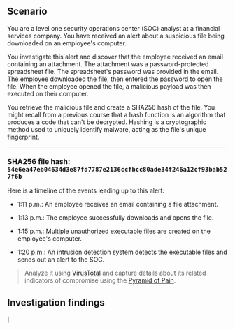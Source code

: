 ## Scenario

You are a level one security operations center (SOC) analyst at a financial services company. You have received an alert about a suspicious file being downloaded on an employee's computer. 

You investigate this alert and discover that the employee received an email containing an attachment. The attachment was a password-protected spreadsheet file. The spreadsheet's password was provided in the email. The employee downloaded the file, then entered the password to open the file. When the employee opened the file, a malicious payload was then executed on their computer. 

You retrieve the malicious file and create a SHA256 hash of the file. You might recall from a previous course that a hash function is an algorithm that produces a code that can't be decrypted. Hashing is a cryptographic method used to uniquely identify malware, acting as the file's unique fingerprint. 

---

### SHA256 file hash: `54e6ea47eb04634d3e87fd7787e2136ccfbcc80ade34f246a12cf93bab527f6b`

Here is a timeline of the events leading up to this alert:

* 1:11 p.m.: An employee receives an email containing a file attachment.

* 1:13 p.m.: The employee successfully downloads and opens the file.

* 1:15 p.m.: Multiple unauthorized executable files are created on the employee's computer.

* 1:20 p.m.: An intrusion detection system detects the executable files and sends out an alert to the SOC.

> Analyze it using [VirusTotal](https://www.virustotal.com/gui/home/upload) and capture details about its related indicators of compromise using the [Pyramid of Pain](https://detect-respond.blogspot.com/2013/03/the-pyramid-of-pain.html).  

## Investigation findings

[
